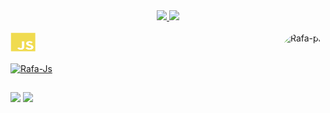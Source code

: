 <div align="center">
  <a href="https://github.com/xxxD4rkxxx">
  <img height="180em" src="https://github-readme-stats.vercel.app/api?username=xxxD4rkxxx&show_icons=true&theme=dark&include_all_commits=true&count_private=true"/>
  <img height="180em" src="https://github-readme-stats.vercel.app/api/top-langs/?username=xxxD4rkxxx&layout=compact&langs_count=7&theme=dark"/>
</div>
<div style="display: inline_block"><br>
  <img align="center" alt="Rafa-Js" height="30" width="40" src="https://raw.githubusercontent.com/devicons/devicon/master/icons/javascript/javascript-plain.svg">
<img align="right" alt="Rafa-pic" height="150" style="border-radius:50px;" src="https://media.discordapp.net/attachments/901630549934866462/947987739213713438/2839cea4fe050b9986ab75825e864a0f.jpg?width=545&height=545">
</div>

<div style="display: inline_block"><br>
  <img align="center" alt="Rafa-Js" height="30" width="40" src="[[https://raw.githubusercontent.com/devicons/devicon/master/icons/javascript/javascript-plain.svg](https://www.flaticon.com/br/icone-gratis/html-5_732212)](https://www.flaticon.com/br/icone-gratis/html-5_732212)">
</div>
  
  ##
 
<div> 

  
  <a href="https://www.instagram.com/_.d4rkzin._/" target="_blank"><img src="https://img.shields.io/badge/-Instagram-%23E4405F?style=for-the-badge&logo=instagram&logoColor=white" target="_blank"></a>
 <a href="https://discord.gg/vugQWZFJrT" target="_blank"><img src="https://img.shields.io/badge/Discord-7289DA?style=for-the-badge&logo=discord&logoColor=white" target="_blank"></a> 

 
</div>
